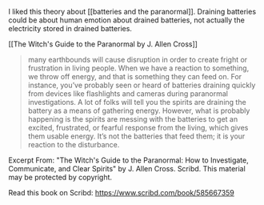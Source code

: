 I liked this theory about [[batteries and the paranormal]]. Draining batteries could be about human emotion about drained batteries, not actually the electricity stored in drained batteries.

[[The Witch's Guide to the Paranormal by J. Allen Cross]]
> many earthbounds will cause disruption in order to create fright or frustration in living people. When we have a reaction to something, we throw off energy, and that is something they can feed on. For instance, you’ve probably seen or heard of batteries draining quickly from devices like flashlights and cameras during paranormal investigations. A lot of folks will tell you the spirits are draining the battery as a means of gathering energy. However, what is probably happening is the spirits are messing with the batteries to get an excited, frustrated, or fearful response from the living, which gives them usable energy. It’s not the batteries that feed them; it is your reaction to the disturbance.  




Excerpt From: "The Witch's Guide to the Paranormal: How to Investigate, Communicate, and Clear Spirits" by J. Allen Cross. Scribd.
This material may be protected by copyright.

Read this book on Scribd: https://www.scribd.com/book/585667359 
